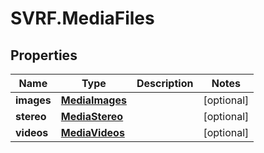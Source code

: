 # SVRF.MediaFiles

## Properties
Name | Type | Description | Notes
------------ | ------------- | ------------- | -------------
**images** | [**MediaImages**](MediaImages.md) |  | [optional] 
**stereo** | [**MediaStereo**](MediaStereo.md) |  | [optional] 
**videos** | [**MediaVideos**](MediaVideos.md) |  | [optional] 


